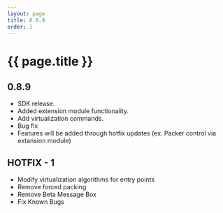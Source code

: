 ```yaml
---
layout: page
title: 0.8.9
order: 1
---
```


# {{ page.title }}

## 0.8.9

- SDK release. 
- Added extension module functionality. 
- Add virtualization commands. 
- Bug fix 
- Features will be added through hotfix updates (ex. Packer control via extansion module) 

## HOTFIX - 1

- Modify virtualization algorithms for entry points
- Remove forced packing
- Remove Beta Message Box
- Fix Known Bugs

